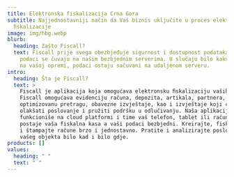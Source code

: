 ```yaml
---
title: Elektronska fiskalizacija Crna Gora
subtitle: Najjednostavniji način da Vaš biznis uključite u proces elektronske
  ﬁskalizacije
image: img/hbg.webp
blurb:
  heading: Zašto Fiscall?
  text: Fiscall prije svega obezbjeđuje sigurnost i dostupnost podataka. Vaši
    podaci se čuvaju na našim bezbjednim serverima. U slučaju bilo kakvog kvara
    na vašoj opremi, podaci ostaju sačuvani na udaljenom serveru.
intro:
  heading: Šta je Fiscall?
  text: >
    Fiscall je aplikacija koja omogućava elektronsku ﬁskalizaciju vaših računa.
    Fiscall omogućava evidenciju računa, depozita, artikala, partnera,
    optimizovanu pretragu, obavezne izvještaje, kao i izvještaje koji će vam
    olakšati poslovanje i pružiti podršku u odlučivanju. Naša aplikacija
    funkcioniše na cloud platformi i time vaš telefon, tablet ili računar
    postaje vaša fiskalna kasa a vaši podaci bezbjedni. Kreirajte, fiskalizujte
    i štampajte račune brzo i jednostavno. Pratite i analizirajte poslovanje
    vašeg objekta bilo kad i bilo gdje.
products: []
values:
  heading: " "
  text: " "
---
```

